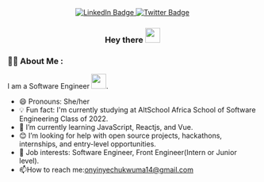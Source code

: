 <div id="badges" align="center">
  <a href="https://www.linkedin.com/in/onyinye-chukwuma">
    <img src="https://img.shields.io/badge/LinkedIn-blue?style=for-the-badge&logo=linkedin&logoColor=white" alt="LinkedIn Badge"/>
  </a>
  
  <a href="https://mobile.twitter.com/oinye_">
    <img src="https://img.shields.io/badge/Twitter-blue?style=for-the-badge&logo=twitter&logoColor=white" alt="Twitter Badge"/>
  </a>
</div>
<h3 align="center" >
  Hey there
  <img src="https://media.giphy.com/media/hvRJCLFzcasrR4ia7z/giphy.gif" width="30px"/>
</h3>

### :woman_technologist: About Me :
I am a Software Engineer <img src="https://media.giphy.com/media/WUlplcMpOCEmTGBtBW/giphy.gif" width="30">.
- 😄 Pronouns: She/her
- 💡 Fun fact: I'm currently studying at AltSchool Africa School of Software Engineering Class of 2022.
- 🌱 I’m currently learning JavaScript, Reactjs, and Vue.
- 😊 I’m looking for help with open source projects, hackathons, internships, and entry-level opportunities.
- 💼 Job interests: Software Engineer, Front Engineer(Intern or Junior level).
- :mailbox:How to reach me:onyinyechukwuma14@gmail.com

<!--
**onyiii/onyiii** is a ✨ _special_ ✨ repository because its `README.md` (this file) appears on your GitHub profile.

Here are some ideas to get you started:

- 🔭 I’m currently working on ...
- 🌱 I’m currently learning ...
- 👯 I’m looking to collaborate on ...
- 🤔 I’m looking for help with ...
- 💬 Ask me about ...
- 📫 How to reach me: ...
- 😄 Pronouns: ...
- ⚡ Fun fact: ...
-->
